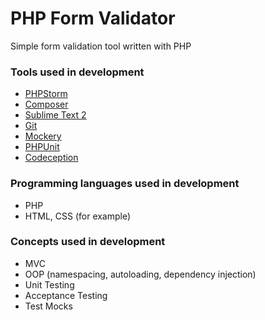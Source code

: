 # PHP Form Validator #

Simple form validation tool written with PHP

### Tools used in development ###

* [PHPStorm](https://www.jetbrains.com/phpstorm/)
* [Composer](https://getcomposer.org/)
* [Sublime Text 2](http://www.sublimetext.com/)
* [Git](http://git-scm.com/downloads)
* [Mockery](https://github.com/padraic/mockery)
* [PHPUnit](https://phpunit.de/)
* [Codeception](http://codeception.com/)

### Programming languages used in development ###

* PHP
* HTML, CSS (for example)

### Concepts used in development ###

* MVC
* OOP (namespacing, autoloading, dependency injection)
* Unit Testing
* Acceptance Testing
* Test Mocks
